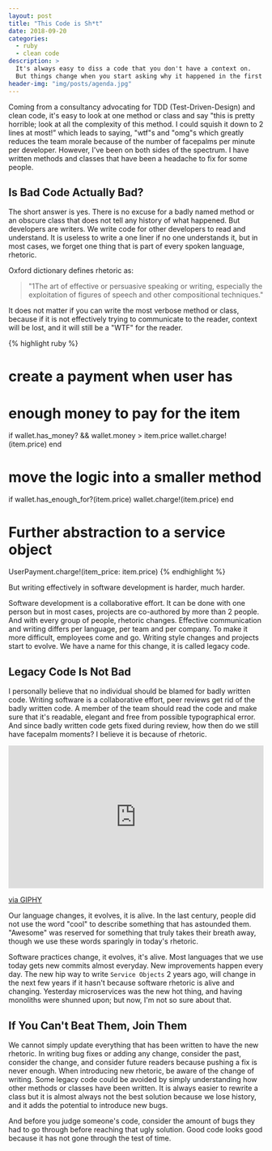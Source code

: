 ```yaml
---
layout: post
title: "This Code is Sh*t"
date: 2018-09-20
categories:
  - ruby
  - clean code
description: >
  It's always easy to diss a code that you don't have a context on.
  But things change when you start asking why it happened in the first place.
header-img: "img/posts/agenda.jpg"
---
```


Coming from a consultancy advocating for TDD (Test-Driven-Design) and clean code, it's easy to look
at one method or class and say "this is pretty horrible; look at all the complexity of this method.
I could squish it down to 2 lines at most!” which leads to saying, "wtf"s and "omg"s which greatly
reduces the team morale because of the number of facepalms per minute per developer. However, I've
been on both sides of the spectrum. I have written methods and classes that have been a headache to
fix for some people.

## Is Bad Code Actually Bad?
The short answer is yes. There is no excuse for a badly named method or an obscure class that does
not tell any history of what happened. But developers are writers. We write code for other developers to
read and understand. It is useless to write a one liner if no one understands it, but in most cases,
we forget one thing that is part of every spoken language, rhetoric.

Oxford dictionary defines rhetoric as:
> "1The art of effective or persuasive speaking or writing, especially the exploitation of figures
> of speech and other compositional techniques."

It does not matter if you can write the most verbose method or class, because if it is not
effectively trying to communicate to the reader, context will be lost, and it will still be a "WTF"
for the reader.

{% highlight ruby %}
# create a payment when user has
# enough money to pay for the item
if wallet.has_money? && wallet.money > item.price
  wallet.charge!(item.price)
end

# move the logic into a smaller method
if wallet.has_enough_for?(item.price)
  wallet.charge!(item.price)
end

# Further abstraction to a service object
UserPayment.charge!(item_price: item.price)
{% endhighlight %}

But writing effectively in software development is harder, much harder.

Software development is a collaborative effort. It can be done with one person but in most cases,
projects are co-authored by more than 2 people. And with every group of people, rhetoric changes.
Effective communication and writing differs per language, per team and per company. To make it more
difficult, employees come and go. Writing style changes and projects start to evolve. We have a name
for this change, it is called legacy code.

## Legacy Code Is Not Bad
I personally believe that no individual should be blamed for badly written code. Writing software is
a collaborative effort, peer reviews get rid of the badly written code. A member of the team should
read the code and make sure that it's readable, elegant and free from possible typographical error.
And since badly written code gets fixed during review, how then do we still have facepalm moments?
I believe it is because of rhetoric.

<div style="width:100%;height:0;padding-bottom:56%;position:relative;"><iframe src="https://giphy.com/embed/jICAI3lhoypRHHMV1i" width="100%" height="100%" style="position:absolute" frameBorder="0" class="giphy-embed" allowFullScreen></iframe></div><p><a href="https://giphy.com/gifs/Team-Penske-jICAI3lhoypRHHMV1i">via GIPHY</a></p>

Our language changes, it evolves, it is alive. In the last century, people did not use the word
"cool" to describe something that has astounded them. "Awesome" was reserved for something that
truly takes their breath away, though we use these words sparingly in today's rhetoric.

Software practices change, it evolves, it's alive. Most languages that we use today gets new commits
almost everyday. New improvements happen every day. The new hip way to write `Service Objects` 2
years ago, will change in the next few years if it hasn't because software rhetoric is alive and
changing. Yesterday microservices was the new hot thing, and having monoliths were shunned upon; but now, I'm not so sure about that.

## If You Can't Beat Them, Join Them
We cannot simply update everything that has been written to have the new rhetoric. In writing bug
fixes or adding any change, consider the past, consider the change, and consider future readers
because pushing a fix is never enough. When introducing new rhetoric, be aware of the change of
writing. Some legacy code could be avoided by simply understanding how other methods or classes
have been written. It is always easier to rewrite a class but it is almost always not the best
solution because we lose history, and it adds the potential to introduce new bugs.

And before you judge someone's code, consider the amount of bugs they had to go through before
reaching that ugly solution. Good code looks good because it has not gone through the test of time.
